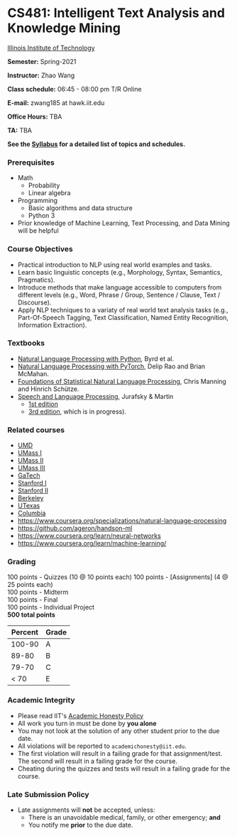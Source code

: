 # CS481: Intelligent Text Analysis and Knowledge Mining

[Illinois Institute of Technology](http://cs.iit.edu)

<!-- **If you've joined the class late, please check Blackboard for announcements, and please complete the [course survey] ASAP.** -->

**Semester:** Spring-2021

**Instructor:** Zhao Wang 

**Class schedule:** 06:45 - 08:00 pm T/R Online

**E-mail:** zwang185 at hawk.iit.edu  

**Office Hours:** TBA  

**TA:** TBA

**See the [Syllabus](Syllabus.md) for a detailed list of topics and schedules.**

### Prerequisites
- Math
  - Probability <br>
  - Linear algebra <br>
- Programming
  - Basic algorithms and data structure <br>
  - Python 3 <br>
- Prior knowledge of Machine Learning, Text Processing, and Data Mining will be helpful

### Course Objectives
- Practical introduction to NLP using real world examples and tasks.
- Learn basic linguistic concepts (e.g., Morphology, Syntax, Semantics, Pragmatics).
- Introduce methods that make language accessible to computers from different levels (e.g., Word, Phrase / Group, Sentence / Clause, Text / Discourse).
- Apply NLP techniques to a variaty of real world text analysis tasks (e.g., Part-Of-Speech Tagging, Text Classification, Named Entity Recognition, Information Extraction).

### Textbooks

- [Natural Language Processing with Python](http://www.nltk.org/book/), Byrd et al.
- [Natural Language Processing with PyTorch](https://www.oreilly.com/library/view/natural-language-processing/9781491978221/), Delip Rao and Brian McMahan.
- [Foundations of Statistical Natural Language Processing](https://nlp.stanford.edu/fsnlp/), Chris Manning and Hinrich Schütze.
- [Speech and Language Processing](http://www.deepsky.com/~merovech/voynich/voynich_manchu_reference_materials/PDFs/jurafsky_martin.pdf), Jurafsky & Martin 
  - [1st edition](http://www.deepsky.com/~merovech/voynich/voynich_manchu_reference_materials/PDFs/jurafsky_martin.pdf)
  - [3rd edition](https://web.stanford.edu/~jurafsky/slp3/), which is in progress).
 
### Related courses

- [UMD](http://www.umiacs.umd.edu/~hal/courses/2012F_CL1/)
- [UMass I](https://people.cs.umass.edu/~mccallum/courses/inlp2007/syllabus.html)
- [UMass II](http://people.cs.umass.edu/~brenocon/inlp2016/)
- [UMass III](http://people.cs.umass.edu/~brenocon/anlp2017/)
- [GaTech](https://github.com/jacobeisenstein/gt-nlp-class/)
- [Stanford I](http://cs224d.stanford.edu/syllabus.html)
- [Stanford II](http://web.stanford.edu/class/cs224n/)
- [Berkeley](https://people.eecs.berkeley.edu/~klein/cs288/sp10/)
- [UTexas](https://www.cs.utexas.edu/~mooney/cs388/syllabus.html)
- [Columbia](http://www.cs.columbia.edu/~kathy/NLP/)
- https://www.coursera.org/specializations/natural-language-processing
- https://github.com/ageron/handson-ml
- https://www.coursera.org/learn/neural-networks
- https://www.coursera.org/learn/machine-learning/


### Grading

100 points - Quizzes (10 @ 10 points each) 
100 points - [Assignments] (4 @ 25 points each)  
100 points - Midterm  
100 points - Final  
100 points - Individual Project  
**500 total points**

| **Percent** | **Grade** |
|-------------|-----------|
| 100-90      | A         |
| 89-80       | B         |
| 79-70       | C         |
| < 70        | E         |

### Academic Integrity

- Please read IIT's [Academic Honesty Policy](https://web.iit.edu/student-affairs/handbook/fine-print/code-academic-honesty)
- All work you turn in must be done by **you alone**
- You may not look at the solution of any other student prior to the due date.
- All violations will be reported to `academichonesty@iit.edu`.
- The first violation will result in a failing grade for that assignment/test. The second will result in a failing grade for the course.
- Cheating during the quizzes and tests will result in a failing grade for the course.

### Late Submission Policy

- Late assignments will **not** be accepted, unless:
  - There is an unavoidable medical, family, or other emergency; **and**
  - You notify me **prior** to the due date.




